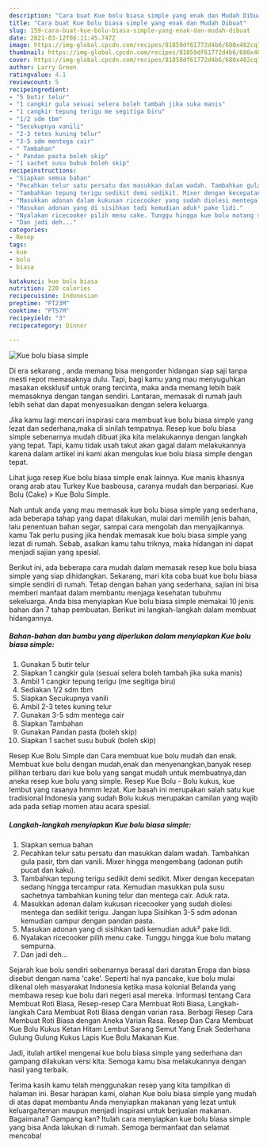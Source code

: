 ```yaml
---
description: "Cara buat Kue bolu biasa simple yang enak dan Mudah Dibuat"
title: "Cara buat Kue bolu biasa simple yang enak dan Mudah Dibuat"
slug: 159-cara-buat-kue-bolu-biasa-simple-yang-enak-dan-mudah-dibuat
date: 2021-03-12T06:11:45.747Z
image: https://img-global.cpcdn.com/recipes/81859df61772d4b6/680x482cq70/kue-bolu-biasa-simple-foto-resep-utama.jpg
thumbnail: https://img-global.cpcdn.com/recipes/81859df61772d4b6/680x482cq70/kue-bolu-biasa-simple-foto-resep-utama.jpg
cover: https://img-global.cpcdn.com/recipes/81859df61772d4b6/680x482cq70/kue-bolu-biasa-simple-foto-resep-utama.jpg
author: Larry Green
ratingvalue: 4.1
reviewcount: 5
recipeingredient:
- "5 butir telur"
- "1 cangkir gula sesuai selera boleh tambah jika suka manis"
- "1 cangkir tepung terigu me segitiga biru"
- "1/2 sdm tbm"
- "Secukupnya vanili"
- "2-3 tetes kuning telur"
- "3-5 sdm mentega cair"
- " Tambahan"
- " Pandan pasta boleh skip"
- "1 sachet susu bubuk boleh skip"
recipeinstructions:
- "Siapkan semua bahan"
- "Pecahkan telur satu persatu dan masukkan dalam wadah. Tambahkan gula pasir, tbm dan vanili. Mixer hingga mengembang (adonan putih pucat dan kaku)."
- "Tambahkan tepung terigu sedikit demi sedikit. Mixer dengan kecepatan sedang hingga tercampur rata. Kemudian masukkan pula susu sachetnya tambahkan kuning telur dan mentega cair. Aduk rata."
- "Masukkan adonan dalam kukusan ricecooker yang sudah diolesi mentega dan sedikit terigu. Jangan lupa Sisihkan 3-5 sdm adonan kemudian campur dengan pandan pasta."
- "Masukan adonan yang di sisihkan tadi kemudian aduk² pake lidi."
- "Nyalakan ricecooker pilih menu cake. Tunggu hingga kue bolu matang sempurna."
- "Dan jadi deh..."
categories:
- Resep
tags:
- kue
- bolu
- biasa

katakunci: kue bolu biasa 
nutrition: 220 calories
recipecuisine: Indonesian
preptime: "PT23M"
cooktime: "PT57M"
recipeyield: "3"
recipecategory: Dinner

---
```



![Kue bolu biasa simple](https://img-global.cpcdn.com/recipes/81859df61772d4b6/680x482cq70/kue-bolu-biasa-simple-foto-resep-utama.jpg)

Di era  sekarang , anda memang bisa mengorder hidangan siap saji tanpa mesti repot memasaknya dulu. Tapi, bagi kamu yang mau menyuguhkan masakan eksklusif untuk orang tercinta, maka anda memang lebih baik memasaknya dengan tangan sendiri. Lantaran, memasak di rumah jauh lebih sehat dan dapat menyesuaikan dengan selera keluarga.

Jika kamu lagi mencari inspirasi cara membuat kue bolu biasa simple yang lezat dan sederhana,maka di sinilah tempatnya. Resep kue bolu biasa simple  sebenarnya mudah dibuat jika kita melakukannya dengan langkah yang tepat. Tapi, kamu tidak usah takut akan gagal dalam melakukannya 
karena dalam artikel ini kami akan mengulas kue bolu biasa simple dengan tepat.  

Lihat juga resep Kue bolu biasa simple enak lainnya. Kue manis khasnya orang arab atau Turkey Kue basbousa, caranya mudah dan berpariasi. Kue Bolu (Cake) » Kue Bolu Simple.

Nah untuk anda yang mau memasak kue bolu biasa simple yang sederhana, ada beberapa tahap yang dapat dilakukan, mulai dari memilih jenis bahan, lalu penentuan bahan segar, sampai cara mengolah dan menyajikannya. kamu Tak perlu pusing jika hendak memasak kue bolu biasa simple yang lezat di rumah. Sebab, asalkan kamu  tahu triknya, maka hidangan ini dapat menjadi sajian yang spesial.

Berikut ini, ada beberapa cara mudah dalam memasak resep kue bolu biasa simple yang siap dihidangkan. Sekarang, mari kita coba buat kue bolu biasa simple sendiri di rumah. Tetap dengan bahan yang sederhana, sajian ini bisa memberi manfaat dalam membantu menjaga kesehatan tubuhmu sekeluarga. Anda bisa menyiapkan Kue bolu biasa simple memakai 10 jenis bahan dan 7 tahap pembuatan. Berikut ini langkah-langkah dalam membuat hidangannya.

<!--inarticleads1-->

##### Bahan-bahan dan bumbu yang diperlukan dalam menyiapkan Kue bolu biasa simple:

1. Gunakan 5 butir telur
1. Siapkan 1 cangkir gula (sesuai selera boleh tambah jika suka manis)
1. Ambil 1 cangkir tepung terigu (me segitiga biru)
1. Sediakan 1/2 sdm tbm
1. Siapkan Secukupnya vanili
1. Ambil 2-3 tetes kuning telur
1. Gunakan 3-5 sdm mentega cair
1. Siapkan  Tambahan
1. Gunakan  Pandan pasta (boleh skip)
1. Siapkan 1 sachet susu bubuk (boleh skip)


Resep Kue Bolu Simple dan Cara membuat kue bolu mudah dan enak. Membuat kue bolu dengan mudah,enak dan menyenangkan,banyak resep pilihan terbaru dari kue bolu yang sangat mudah untuk membuatnya,dan aneka resep kue bolu yang simple. Resep Kue Bolu - Bolu kukus, kue lembut yang rasanya hmmm lezat. Kue basah ini merupakan salah satu kue tradisional Indonesia yang sudah Bolu kukus merupakan camilan yang wajib ada pada setiap momen atau acara spesial. 

<!--inarticleads2-->

##### Langkah-langkah menyiapkan Kue bolu biasa simple:

1. Siapkan semua bahan
1. Pecahkan telur satu persatu dan masukkan dalam wadah. Tambahkan gula pasir, tbm dan vanili. Mixer hingga mengembang (adonan putih pucat dan kaku).
1. Tambahkan tepung terigu sedikit demi sedikit. Mixer dengan kecepatan sedang hingga tercampur rata. Kemudian masukkan pula susu sachetnya tambahkan kuning telur dan mentega cair. Aduk rata.
1. Masukkan adonan dalam kukusan ricecooker yang sudah diolesi mentega dan sedikit terigu. Jangan lupa Sisihkan 3-5 sdm adonan kemudian campur dengan pandan pasta.
1. Masukan adonan yang di sisihkan tadi kemudian aduk² pake lidi.
1. Nyalakan ricecooker pilih menu cake. Tunggu hingga kue bolu matang sempurna.
1. Dan jadi deh...


Sejarah kue bolu sendiri sebenarnya berasal dari daratan Eropa dan biasa disebut dengan nama &#39;cake&#39;. Seperti hal nya pancake, kue bolu mulai dikenal oleh masyarakat Indonesia ketika masa kolonial Belanda yang membawa resep kue bolu dari negeri asal mereka. Informasi tentang Cara Membuat Roti Biasa, Resep-resep Cara Membuat Roti Biasa, Langkah-langkah Cara Membuat Roti Biasa dengan varian rasa. Berbagi Resep Cara Membuat Roti Biasa dengan Aneka Varian Rasa. Resep Dan Cara Membuat Kue Bolu Kukus Ketan Hitam Lembut Sarang Semut Yang Enak Sederhana Gulung Gulung Kukus Lapis Kue Bolu Makanan Kue. 

Jadi, itulah artikel mengenai  kue bolu biasa simple  yang sederhana dan gampang dilakukan versi kita. Semoga kamu bisa melakukannya dengan hasil yang terbaik. 

Terima kasih kamu telah menggunakan resep yang kita tampilkan di halaman ini. Besar harapan kami, olahan  Kue bolu biasa simple yang mudah di atas dapat membantu Anda menyiapkan makanan yang lezat untuk keluarga/teman maupun menjadi inspirasi untuk berjualan makanan. Bagaimana? Gampang kan? Itulah cara menyiapkan kue bolu biasa simple yang bisa Anda lakukan di rumah. Semoga bermanfaat dan selamat mencoba!

